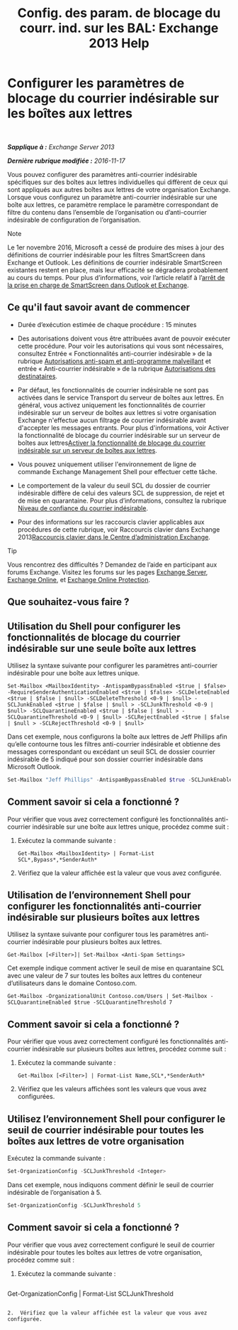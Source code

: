 ﻿---
title: 'Config. des param. de blocage du courr. ind. sur les BAL: Exchange 2013 Help'
TOCTitle: Configurer les paramètres de blocage du courrier indésirable sur les boîtes aux lettres
ms:assetid: 868d7fd8-e817-46ba-9b67-edf2f50b9494
ms:mtpsurl: https://technet.microsoft.com/fr-fr/library/Bb123559(v=EXCHG.150)
ms:contentKeyID: 50478617
ms.date: 05/23/2018
mtps_version: v=EXCHG.150
ms.translationtype: MT
---

# Configurer les paramètres de blocage du courrier indésirable sur les boîtes aux lettres

 

_**Sapplique à :** Exchange Server 2013_

_**Dernière rubrique modifiée :** 2016-11-17_

Vous pouvez configurer des paramètres anti-courrier indésirable spécifiques sur des boîtes aux lettres individuelles qui diffèrent de ceux qui sont appliqués aux autres boîtes aux lettres de votre organisation Exchange. Lorsque vous configurez un paramètre anti-courrier indésirable sur une boîte aux lettres, ce paramètre remplace le paramètre correspondant de filtre du contenu dans l’ensemble de l’organisation ou d’anti-courrier indésirable de configuration de l’organisation.

> [!NOTE]
> Le 1er novembre 2016, Microsoft a cessé de produire des mises à jour des définitions de courrier indésirable pour les filtres SmartScreen dans Exchange et Outlook. Les définitions de courrier indésirable SmartScreen existantes restent en place, mais leur efficacité se dégradera probablement au cours du temps. Pour plus d’informations, voir l’article relatif à l’<a href="https://go.microsoft.com/fwlink/p/?linkid=835894">arrêt de la prise en charge de SmartScreen dans Outlook et Exchange</a>.


## Ce qu'il faut savoir avant de commencer

  - Durée d’exécution estimée de chaque procédure : 15 minutes

  - Des autorisations doivent vous être attribuées avant de pouvoir exécuter cette procédure. Pour voir les autorisations qui vous sont nécessaires, consultez Entrée « Fonctionnalités anti-courrier indésirable » de la rubrique [Autorisations anti-spam et anti-programme malveillant](anti-spam-and-anti-malware-permissions-exchange-2013-help.md) et entrée « Anti-courrier indésirable » de la rubrique [Autorisations des destinataires](recipients-permissions-exchange-2013-help.md).

  - Par défaut, les fonctionnalités de courrier indésirable ne sont pas activées dans le service Transport du serveur de boîtes aux lettres. En général, vous activez uniquement les fonctionnalités de courrier indésirable sur un serveur de boîtes aux lettres si votre organisation Exchange n'effectue aucun filtrage de courrier indésirable avant d'accepter les messages entrants. Pour plus d'informations, voir Activer la fonctionnalité de blocage du courrier indésirable sur un serveur de boîtes aux lettres[Activer la fonctionnalité de blocage du courrier indésirable sur un serveur de boîtes aux lettres](enable-anti-spam-functionality-on-mailbox-servers-exchange-2013-help.md).

  - Vous pouvez uniquement utiliser l'environnement de ligne de commande Exchange Management Shell pour effectuer cette tâche.

  - Le comportement de la valeur du seuil SCL du dossier de courrier indésirable diffère de celui des valeurs SCL de suppression, de rejet et de mise en quarantaine. Pour plus d’informations, consultez la rubrique [Niveau de confiance du courrier indésirable](spam-confidence-level-threshold-exchange-2013-help.md).

  - Pour des informations sur les raccourcis clavier applicables aux procédures de cette rubrique, voir Raccourcis clavier dans Exchange 2013[Raccourcis clavier dans le Centre d’administration Exchange](keyboard-shortcuts-in-the-exchange-admin-center-exchange-online-protection-help.md).

> [!TIP]
> Vous rencontrez des difficultés ? Demandez de l’aide en participant aux forums Exchange. Visitez les forums sur les pages <a href="https://go.microsoft.com/fwlink/p/?linkid=60612">Exchange Server</a>, <a href="https://go.microsoft.com/fwlink/p/?linkid=267542">Exchange Online</a>, et <a href="https://go.microsoft.com/fwlink/p/?linkid=285351">Exchange Online Protection</a>.


## Que souhaitez-vous faire ?

## Utilisation du Shell pour configurer les fonctionnalités de blocage du courrier indésirable sur une seule boîte aux lettres

Utilisez la syntaxe suivante pour configurer les paramètres anti-courrier indésirable pour une boîte aux lettres unique.

    Set-Mailbox <MailboxIdentity> -AntispamBypassEnabled <$true | $false> -RequireSenderAuthenticationEnabled <$true | $false> -SCLDeleteEnabled <$true | $false | $null> -SCLDeleteThreshold <0-9 | $null> -SCLJunkEnabled <$true | $false | $null > -SCLJunkThreshold <0-9 | $null> -SCLQuarantineEnabled <$true | $false | $null > -SCLQuarantineThreshold <0-9 | $null> -SCLRejectEnabled <$true | $false | $null > -SCLRejectThreshold <0-9 | $null>

Dans cet exemple, nous configurons la boîte aux lettres de Jeff Phillips afin qu’elle contourne tous les filtres anti-courrier indésirable et obtienne des messages correspondant ou excédant un seuil SCL de dossier courrier indésirable de 5 indiqué pour son dossier courrier indésirable dans Microsoft Outlook.

```powershell
Set-Mailbox "Jeff Phillips" -AntispamBypassEnabled $true -SCLJunkEnabled $true -SCLJunkThreshold 4
```

## Comment savoir si cela a fonctionné ?

Pour vérifier que vous avez correctement configuré les fonctionnalités anti-courrier indésirable sur une boîte aux lettres unique, procédez comme suit :

1.  Exécutez la commande suivante :
    
        Get-Mailbox <MailboxIdentity> | Format-List SCL*,Bypass*,*SenderAuth*

2.  Vérifiez que la valeur affichée est la valeur que vous avez configurée.

## Utilisation de l’environnement Shell pour configurer les fonctionnalités anti-courrier indésirable sur plusieurs boîtes aux lettres

Utilisez la syntaxe suivante pour configurer tous les paramètres anti-courrier indésirable pour plusieurs boîtes aux lettres.

    Get-Mailbox [<Filter>]| Set-Mailbox <Anti-Spam Settings>

Cet exemple indique comment activer le seuil de mise en quarantaine SCL avec une valeur de 7 sur toutes les boîtes aux lettres du conteneur d’utilisateurs dans le domaine Contoso.com.

    Get-Mailbox -OrganizationalUnit Contoso.com/Users | Set-Mailbox -SCLQuarantineEnabled $true -SCLQuarantineThreshold 7

## Comment savoir si cela a fonctionné ?

Pour vérifier que vous avez correctement configuré les fonctionnalités anti-courrier indésirable sur plusieurs boîtes aux lettres, procédez comme suit :

1.  Exécutez la commande suivante :
    
        Get-Mailbox [<Filter>] | Format-List Name,SCL*,*SenderAuth*

2.  Vérifiez que les valeurs affichées sont les valeurs que vous avez configurées.

## Utilisez l’environnement Shell pour configurer le seuil de courrier indésirable pour toutes les boîtes aux lettres de votre organisation

Exécutez la commande suivante :

```powershell
Set-OrganizationConfig -SCLJunkThreshold <Integer>
```

Dans cet exemple, nous indiquons comment définir le seuil de courrier indésirable de l’organisation à 5.

```powershell
Set-OrganizationConfig -SCLJunkThreshold 5
```

## Comment savoir si cela a fonctionné ?

Pour vérifier que vous avez correctement configuré le seuil de courrier indésirable pour toutes les boîtes aux lettres de votre organisation, procédez comme suit :

1.  Exécutez la commande suivante :
    
    ```powershell
Get-OrganizationConfig | Format-List SCLJunkThreshold
```

2.  Vérifiez que la valeur affichée est la valeur que vous avez configurée.

